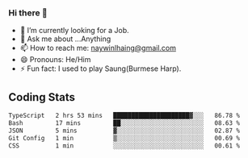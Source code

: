 ### Hi there 👋

- 🔭 I’m currently looking for a Job.
- 💬 Ask me about ...Anything
- 📫 How to reach me: naywinlhaing@gmail.com
- 😄 Pronouns: He/Him
- ⚡ Fun fact: I used to play Saung(Burmese Harp).


## Coding Stats
<!--START_SECTION:waka-->

```txt
TypeScript   2 hrs 53 mins   █████████████████████▓░░░   86.78 %
Bash         17 mins         ██░░░░░░░░░░░░░░░░░░░░░░░   08.63 %
JSON         5 mins          ▓░░░░░░░░░░░░░░░░░░░░░░░░   02.87 %
Git Config   1 min           ▒░░░░░░░░░░░░░░░░░░░░░░░░   00.69 %
CSS          1 min           ░░░░░░░░░░░░░░░░░░░░░░░░░   00.61 %
```

<!--END_SECTION:waka-->
